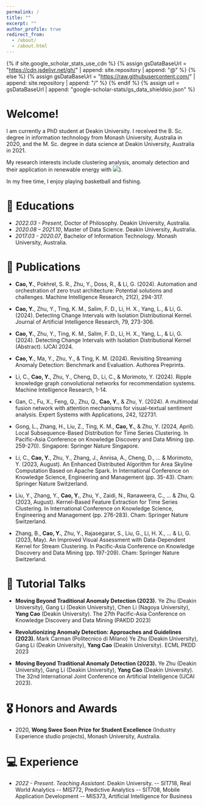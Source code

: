 ```yaml
---
permalink: /
title: ""
excerpt: ""
author_profile: true
redirect_from: 
  - /about/
  - /about.html
---
```


{% if site.google_scholar_stats_use_cdn %}
{% assign gsDataBaseUrl = "https://cdn.jsdelivr.net/gh/" | append: site.repository | append: "@" %}
{% else %}
{% assign gsDataBaseUrl = "https://raw.githubusercontent.com/" | append: site.repository | append: "/" %}
{% endif %}
{% assign url = gsDataBaseUrl | append: "google-scholar-stats/gs_data_shieldsio.json" %}

<span class='anchor' id='about-me'></span>

# Welcome!

I am currently a PhD student at Deakin University. I received the B. Sc. degree in information technology from Monash University, Australia in 2020, and the M. Sc. degree in data science at Deakin University, Australia in 2021. 

My research interests include clustering analysis, anomaly detection and their application in renewable energy with  <a href='https://scholar.google.com/citations?user=user=zn19uAcAAAAJ'><img src="https://img.shields.io/endpoint?url={{ url | url_encode }}&logo=Google%20Scholar&labelColor=f6f6f6&color=9cf&style=flat&label=citations"></a>).

In my free time, I enjoy playing basketball and fishing.

# 📖 Educations
- *2022.03 - Present*, Doctor of Philosophy. Deakin University, Australia. 
- *2020.08 – 2021.10*, Master of Data Science. Deakin University, Australia.
- *2017.03 - 2020.07*, Bachelor of Information Technology. Monash University, Australia. 

<!-- # 🔥 News
- *2022.02*: &nbsp;🎉🎉 Lorem ipsum dolor sit amet, consectetur adipiscing elit. Vivamus ornare aliquet ipsum, ac tempus justo dapibus sit amet. 
- *2022.02*: &nbsp;🎉🎉 Lorem ipsum dolor sit amet, consectetur adipiscing elit. Vivamus ornare aliquet ipsum, ac tempus justo dapibus sit amet.  -->

# 📝 Publications 

- **Cao, Y.**, Pokhrel, S. R., Zhu, Y., Doss, R., & Li, G. (2024). Automation and orchestration of zero trust architecture: Potential solutions and challenges. Machine Intelligence Research, 21(2), 294-317.

- **Cao, Y.**, Zhu, Y., Ting, K. M., Salim, F. D., Li, H. X., Yang, L., & Li, G. (2024). Detecting Change Intervals with Isolation Distributional Kernel. Journal of Artificial Intelligence Research, 79, 273-306.

- **Cao, Y.**, Zhu, Y., Ting, K. M., Salim, F. D., Li, H. X., Yang, L., & Li, G. (2024). Detecting Change Intervals with Isolation Distributional Kernel (Abstract). IJCAI 2024.

- **Cao, Y.**, Ma, Y., Zhu, Y., & Ting, K. M. (2024). Revisiting Streaming Anomaly Detection: Benchmark and Evaluation. Authorea Preprints.

- Li, C., **Cao, Y.**, Zhu, Y., Cheng, D., Li, C., & Morimoto, Y. (2024). Ripple knowledge graph convolutional networks for recommendation systems. Machine Intelligence Research, 1-14.

- Gan, C., Fu, X., Feng, Q., Zhu, Q., **Cao, Y.**, & Zhu, Y. (2024). A multimodal fusion network with attention mechanisms for visual–textual sentiment analysis. Expert Systems with Applications, 242, 122731.

- Gong, L., Zhang, H., Liu, Z., Ting, K. M., **Cao, Y.**, & Zhu, Y. (2024, April). Local Subsequence-Based Distribution for Time Series Clustering. In Pacific-Asia Conference on Knowledge Discovery and Data Mining (pp. 259-270). Singapore: Springer Nature Singapore.

- Li, C., **Cao, Y.**, Zhu, Y., Zhang, J., Annisa, A., Cheng, D., ... & Morimoto, Y. (2023, August). An Enhanced Distributed Algorithm for Area Skyline Computation Based on Apache Spark. In International Conference on Knowledge Science, Engineering and Management (pp. 35-43). Cham: Springer Nature Switzerland.

- Liu, Y., Zhang, Y., **Cao, Y.**, Zhu, Y., Zaidi, N., Ranaweera, C., ... & Zhu, Q. (2023, August). Kernel-Based Feature Extraction for Time Series Clustering. In International Conference on Knowledge Science, Engineering and Management (pp. 276-283). Cham: Springer Nature Switzerland.

- Zhang, B., **Cao, Y.**, Zhu, Y., Rajasegarar, S., Liu, G., Li, H. X., ... & Li, G. (2023, May). An Improved Visual Assessment with Data-Dependent Kernel for Stream Clustering. In Pacific-Asia Conference on Knowledge Discovery and Data Mining (pp. 197-209). Cham: Springer Nature Switzerland.

# 💬 Tutorial Talks
- **Moving Beyond Traditional Anomaly Detection (2023).** Ye Zhu (Deakin University), Gang Li (Deakin University), Chen Li (Nagoya University), **Yang Cao** (Deakin University). The 27th Pacific-Asia Conference on Knowledge Discovery and Data Mining (PAKDD 2023)

- **Revolutionizing Anomaly Detection: Approaches and Guidelines (2023).** Mark Carman (Politecnico di Milano) Ye Zhu (Deakin University), Gang Li (Deakin University), **Yang Cao** (Deakin University). ECML PKDD 2023

- **Moving Beyond Traditional Anomaly Detection (2023).** Ye Zhu (Deakin University), Gang Li (Deakin University), **Yang Cao** (Deakin University). The 32nd International Joint Conference on Artificial Intelligence (IJCAI 2023).

# 🎖 Honors and Awards
- 2020, **Wong Swee Soon Prize for Student Excellence** (Industry Experience studio projects), Monash University, Australia.



# 💻 Experience
- *2022 - Present*. *Teaching Assistant*. Deakin University.
-- SIT718, Real World Analytics
-- MIS772, Predictive Analytics
-- SIT708, Mobile Application Development
-- MIS373, Artificial Intelligence for Business